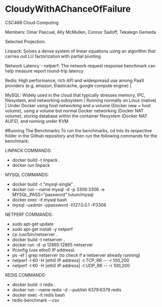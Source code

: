 # CloudyWithAChanceOfFailure
CSC468 Cloud Computing

Members: Omar Pascual, Ally McMullen, Connor Sadoff, Tekalegn Gemeda


Selected Projection:

Linpack: Solves a dense system of linear equations using an algorithm that carries out LU factorization with partial pivoting

Network Latency - netperf: The network request response benchmark can help measure report round-trip latency

Redis: High performance, rich API and widespreasd use among PaaS providers (e.g, amazon, Elasticache, google compute engine) |

MySQL: Widely used in the cloud that typically stresses memory, IPC, filesystem, and networking subsystem | Running normally on Linux (native) | Under Docker using host networking and a volume (Docker new = host volume), using a volume but normal Docker networking (Docker NAT volume), storing database within the container filesystem (Docker NAT AUFS), and running under KVM




#Running The Benchmarks
To run the benchmarks, cd into its respective folder in the Github repository and then run the following commands for the benchmark: 




LINPACK COMMANDS:
- docker build -t linpack .
- docker run linpack


MYSQL COMMANDS:
- docker build -t "mysql-single" .
- docker run --name mysql -d -p 3306:3306 -e MYSQL_PASS="password" tutum/mysql
- docker exec -it mysql bash
- mysql -uadmin -ppassword -h127.0.0.1 -P3306


NETPERF COMMANDS:
- sudo apt-get update
- sudo apt-get install -y netperf
- cp /usr/bin/netserver .
- docker build -t netserver .
- docker run -d -p 12865:12865 netserver
- Ifconfig (use etho0 IP address)
- ps -ef | grep netserver (to check if a netserver already running)
- netperf -l 60 -H [eth0 IP address] -t TCP_RR -- -r 100,200
- netperf -l 60 -H [eth0 IP address] -t UDP_RR -- -r 100,200


REDIS COMMANDS:
 - docker build -t redis .
 - docker run --name redis -d --publish 6379:6379 redis
 - docker exec -it redis bash
 - redis-benchmark --csv
 
